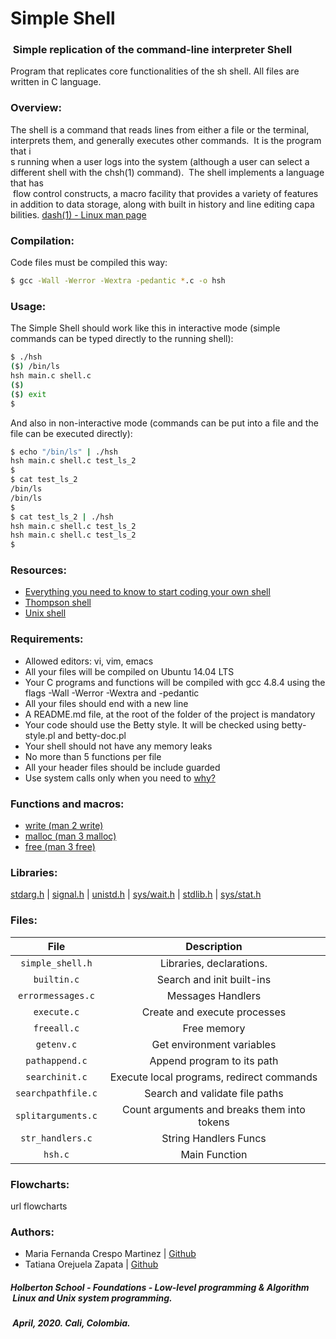 # Simple Shell
###  Simple replication of the command-line interpreter Shell
Program that replicates core functionalities of the sh shell. All files are written in C language.

### Overview:
The shell is a command that reads lines from either a file or the terminal, interprets them, and generally executes other commands.  It is the program that i\
s running when a user logs into the system (although a user can select a different shell with the chsh(1) command).  The shell implements a language that has\
 flow control constructs, a macro facility that provides a variety of features in addition to data storage, along with built in history and line editing capa\
bilities. [dash(1) - Linux man page](https://linux.die.net/man/1/dash)

### Compilation:
Code files must be compiled this way:
```bash
$ gcc -Wall -Werror -Wextra -pedantic *.c -o hsh
```
### Usage:
The Simple Shell should work like this in interactive mode (simple commands can be typed directly to the running shell):
```bash
$ ./hsh
($) /bin/ls
hsh main.c shell.c
($)
($) exit
$
```
And also in non-interactive mode (commands can be put into a file and the file can be executed directly):
```bash
$ echo "/bin/ls" | ./hsh
hsh main.c shell.c test_ls_2
$
$ cat test_ls_2
/bin/ls
/bin/ls
$
$ cat test_ls_2 | ./hsh
hsh main.c shell.c test_ls_2
hsh main.c shell.c test_ls_2
$
```
### Resources:
* [Everything you need to know to start coding your own shell](https://intranet.hbtn.io/concepts/64)
* [Thompson shell](https://en.wikipedia.org/wiki/Thompson_shell)
* [Unix shell](https://en.wikipedia.org/wiki/Unix_shell)

### Requirements:
* Allowed editors: vi, vim, emacs
* All your files will be compiled on Ubuntu 14.04 LTS
* Your C programs and functions will be compiled with gcc 4.8.4 using the flags -Wall -Werror -Wextra and -pedantic
* All your files should end with a new line
* A README.md file, at the root of the folder of the project is mandatory
* Your code should use the Betty style. It will be checked using betty-style.pl and betty-doc.pl
* Your shell should not have any memory leaks
* No more than 5 functions per file
* All your header files should be include guarded
* Use system calls only when you need to [why?](https://www.quora.com/Why-are-system-calls-expensive-in-operating-systems)

### Functions and macros:
* [write (man 2 write)](https://linux.die.net/man/2/write)
* [malloc (man 3 malloc)](https://linux.die.net/man/3/malloc)
* [free (man 3 free)](https://linux.die.net/man/3/free)

### Libraries:

[stdarg.h](https://en.wikipedia.org/wiki/Stdarg.h) | [signal.h](https://en.wikipedia.org/wiki/C_signal_handling) |
[unistd.h](https://en.wikipedia.org/wiki/Unistd.h) | [sys/wait.h](https://pubs.opengroup.org/onlinepubs/009695399/basedefs/sys/wait.h.html) | [stdlib.h](https://es.wikipedia.org/wiki/Stdlib.h) | [sys/stat.h](https://pubs.opengroup.org/onlinepubs/007908799/xsh/sysstat.h.html)

### Files:

| File | Description |
| :---: | :---: |
| `simple_shell.h` | Libraries, declarations. |
| `builtin.c` | Search and init built-ins |
| `errormessages.c` | Messages Handlers |
| `execute.c` | Create and execute processes |
| `freeall.c` | Free memory |
| `getenv.c` | Get environment variables |
| `pathappend.c` | Append program to its path |
| `searchinit.c` | Execute local programs, redirect commands |
| `searchpathfile.c` | Search and validate file paths |
| `splitarguments.c` | Count arguments and breaks them into tokens |
| `str_handlers.c` | String Handlers Funcs |
| `hsh.c` | Main Function |

### Flowcharts:
url flowcharts

### Authors:
* Maria Fernanda Crespo Martinez | [Github](https://github.com/mfcrespo)
* Tatiana Orejuela Zapata | [Github](https://github.com/tatsOre)

##### Holberton School - Foundations - Low-level programming & Algorithm  Linux and Unix system programming.
#####  April, 2020. Cali, Colombia.
